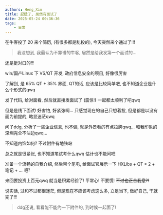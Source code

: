 ```yaml
---
authors: Heng_Xin
title: 起猛了, 居然有面试了
date: 2025-05-24 00:36:36
tags:
    - 日常
---
```


在牛客投了 20 来个简历, (有很多都是乱投的), 今天突然来个通过了!!!

<!-- truncate -->

> 我没想到, 我最认为不靠谱的牛客, 居然是给我发第一个面试的...

还是挺对口的!!!

win/国产Linux 下 VS/QT 开发, 政府信息安全的项目, 好像很厉害

了解到, 是 65% QT + 35% 界面, QT的话, 应该是比较简单吧, 也不知道企业是什么个形式的qwq

发了代码, 给对面看, 然后就直接发面试了 (震惊!) 一起都太顺利了吧qwq

但是是线下面试! 好害怕, 好紧张啊... 只感觉现在的自己只想着投, 但是都是以没有面为前提的, 略显迷茫qwq

问了ddg, 分析了一些企业信息, 也不偏, 就是外景看的有点拉胯qwq... 和我印象的深圳完全不沾边qwq...

不知道内饰如何? 不过附件有地铁站

总之就是很紧张, 也不知道笔试考什么qwq 估计也不能问吧

准备一个流畅的自我介绍, 然后带个笔电, 给面试官展示一下 HXLibs + QT * 2 + 笔记 + ... 吧?

来回要投资上百元qwq 就当是积累经验了! 平常心! 不要慌! ~~不过也正合我意?!~~

说实话, 过和不过都很迷茫, 但是现在不应该考虑这么多, 立足当下, 做好自己, 干就完了!!!

> ddg还说, 看看能不能约一下附件的, 到时候一起面了!